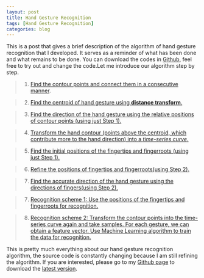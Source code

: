 ```yaml
---
layout: post
title: Hand Gesture Recognition
tags: [Hand Gesture Recognition]
categories: blog
---
```


This is a post that gives a brief description of the algorithm of hand gesture recognition that I developed. It serves as a reminder of what has been done and what remains to be done. You can download the codes in [Github](https://github.com/imkaywu/Gesture-Recognition-3), feel free to try out and change the code.Let me introduce our algorithm step by step.

> 1. [Find the contour points and connect them in a consecutive manner](http://imkaywu.com/2013/11/23/Find-the-contour-of-the-hand-gestures.html).

> 2. [Find the centroid of hand gesture using **distance transform**.](http://imkaywu.com/2013/11/23/Find-the-centroid-of-the-hand-gestures.html)

> 3. [Find the direction of the hand gesture using the relative positions of contour points (using just Step 1).](http://imkaywu.com/2013/11/23/Find-the-direction-of-hand-gestures.html)

> 4. [Transform the hand contour (points above the centroid, which contribute more to the hand direction) into a *time-series curve*.](http://imkaywu.com/2013/11/23/Transform-to-time-series-curve.html)

> 5. [Find the initial positions of the fingertips and fingerroots (using just Step 1).](http://imkaywu.com/2013/11/24/Find-the-fingertips-and-fingerroots.html)

> 6. [Refine the positions of fingertips and fingerroots(using Step 2).](http://imkaywu.com/2013/11/24/Find-the-fingertips-and-fingerroots.html)

> 7. [Find the accurate direction of the hand gesture using the directions of fingers(using Step 2).](http://imkaywu.com/2013/11/23/Find-the-direction-of-hand-gestures.html)

> 7. [Recognition scheme 1: Use the positions of the fingertips and fingerroots for recognition.]()

> 8. [Recognition scheme 2: Transform the contour points into the time-series curve again and take samples. For each gesture, we can obtain a feature vector. Use Machine Learning algorithm to train the data for recognition.]()

This is pretty much everything about our hand gesture recognition algorithm, the source code is constantly changing because I am still refining the algorithm. If you are interested, please go to my [Github page](https://github.com/imkaywu/) to download the [latest version](https://github.com/imkaywu/Gesture-Recognition-3).
